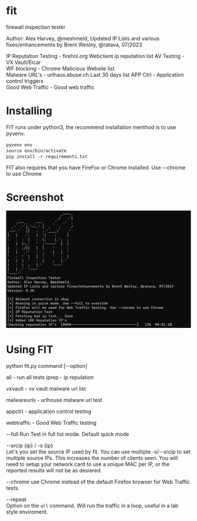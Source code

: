 # fit
firewall inspection tester

Author: Alex Harvey, @meshmeld, 
Updated IP Lists and various fixes/enhancements by Brent Wesley, @ratava, 07/2023

IP Reputation Testing - firehol.org Webclient ip reputation list
AV Testing - VX Vault/Eicar  
WF blocking - Chrome Malicious Website list  
Malware URL's - urlhaus.abuse.ch Last 30 days list
APP Ctrl - Application control triggers  
Good Web Traffic - Good web traffic   
# Installing

FIT runs under python3, the recommend installation menthod is to use pyvenv. 

```
pyvenv env
source env/bin/activate
pip install -r requirements.txt
```

FIT also requires that you have FireFox or Chrome installed. Use --chrome to use Chrome 

# Screenshot

![screenshot](https://github.com/ratava/fit/blob/main/screenshot.png)

# Using FIT
python fit.py command [--option] 

all - run all tests
iprep - ip repulation

vxvault - vx vault malware url list

malwareurls - urlhouse malware url test

appctrl - application control testing

webtraffic - Good Web Traffic testing

--full 
Run Test in full list mode. Default quick mode

--srcip {ip} / -s {ip}  
Let's you set the source IP used by fit. You can use multiple -s/--srcip to set multiple source IPs. This increases the number of clients seen. You will need to setup your network card to use a unique MAC per IP, or the reported results will not be as desiered.

--chrome
use Chrome instead of the default Firefox browser for Web Traffic tests.

--repeat  
Option on the ```all``` command. Will run the traffic in a loop, useful in a lab style enviroment. 
